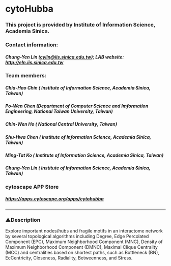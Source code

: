 # cytoHubba
### This project is provided by Institute of Information Science, Academia Sinica.
### Contact information:
##### Chung-Yen Lin (cylin@iis.sinica.edu.tw); LAB website: http://eln.iis.sinica.edu.tw
### Team members:
##### Chia-Hao Chin ( Institute of Information Science, Academia Sinica, Taiwan)
##### Po-Wen Chen (Department of Computer Science and Imformation Engineering, National Taiwan University, Taiwan)
##### Chin-Wen Ho ( National Central University, Taiwan)
##### Shu-Hwa Chen ( Institute of Information Science, Academia Sinica, Taiwan)
##### Ming-Tat Ko ( Institute of Information Science, Academia Sinica, Taiwan)
##### Chung-Yen Lin ( Institute of Information Science, Academia Sinica, Taiwan)

### cytoscape APP Store
##### https://apps.cytoscape.org/apps/cytohubba 
------

### ▲Description
Explore important nodes/hubs and fragile motifs in an interactome network by several topological algorithms including Degree, Edge Percolated Component (EPC), Maximum Neighborhood Component (MNC), Density of Maximum Neighborhood Component (DMNC), Maximal Clique Centrality (MCC) and centralities based on shortest paths, such as Bottleneck (BN), EcCentricity, Closeness, Radiality, Betweenness, and Stress.


